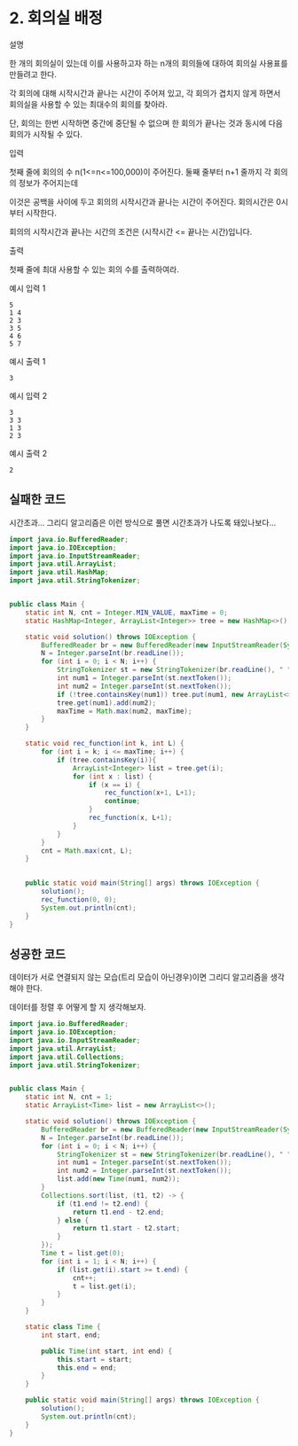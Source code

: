 # 2. 회의실 배정

설명

한 개의 회의실이 있는데 이를 사용하고자 하는 n개의 회의들에 대하여 회의실 사용표를 만들려고 한다.

각 회의에 대해 시작시간과 끝나는 시간이 주어져 있고, 각 회의가 겹치지 않게 하면서 회의실을 사용할 수 있는 최대수의 회의를 찾아라.

단, 회의는 한번 시작하면 중간에 중단될 수 없으며 한 회의가 끝나는 것과 동시에 다음 회의가 시작될 수 있다.



입력

첫째 줄에 회의의 수 n(1<=n<=100,000)이 주어진다. 둘째 줄부터 n+1 줄까지 각 회의의 정보가 주어지는데

이것은 공백을 사이에 두고 회의의 시작시간과 끝나는 시간이 주어진다. 회의시간은 0시부터 시작한다.

회의의 시작시간과 끝나는 시간의 조건은 (시작시간 <= 끝나는 시간)입니다.



출력

첫째 줄에 최대 사용할 수 있는 회의 수를 출력하여라.



예시 입력 1 

```
5
1 4
2 3
3 5
4 6
5 7
```

예시 출력 1

```
3
```

예시 입력 2 

```
3
3 3
1 3
2 3
```

예시 출력 2

```
2
```



## 실패한 코드

시간초과...
그리디 알고리즘은 이런 방식으로 풀면 시간초과가 나도록 돼있나보다...

~~~java
import java.io.BufferedReader;
import java.io.IOException;
import java.io.InputStreamReader;
import java.util.ArrayList;
import java.util.HashMap;
import java.util.StringTokenizer;


public class Main {
    static int N, cnt = Integer.MIN_VALUE, maxTime = 0;
    static HashMap<Integer, ArrayList<Integer>> tree = new HashMap<>();

    static void solution() throws IOException {
        BufferedReader br = new BufferedReader(new InputStreamReader(System.in));
        N = Integer.parseInt(br.readLine());
        for (int i = 0; i < N; i++) {
            StringTokenizer st = new StringTokenizer(br.readLine(), " ");
            int num1 = Integer.parseInt(st.nextToken());
            int num2 = Integer.parseInt(st.nextToken());
            if (!tree.containsKey(num1)) tree.put(num1, new ArrayList<>());
            tree.get(num1).add(num2);
            maxTime = Math.max(num2, maxTime);
        }
    }

    static void rec_function(int k, int L) {
        for (int i = k; i <= maxTime; i++) {
            if (tree.containsKey(i)){
                ArrayList<Integer> list = tree.get(i);
                for (int x : list) {
                    if (x == i) {
                        rec_function(x+1, L+1);
                        continue;
                    }
                    rec_function(x, L+1);
                }
            }
        }
        cnt = Math.max(cnt, L);
    }
    

    public static void main(String[] args) throws IOException {
        solution();
        rec_function(0, 0);
        System.out.println(cnt);
    }
}
~~~



## 성공한 코드

데이터가 서로 연결되지 않는 모습(트리 모습이 아닌경우)이면 그리디 알고리즘을 생각해야 한다.

데이터를 정렬 후 어떻게 할 지 생각해보자.

~~~java
import java.io.BufferedReader;
import java.io.IOException;
import java.io.InputStreamReader;
import java.util.ArrayList;
import java.util.Collections;
import java.util.StringTokenizer;


public class Main {
    static int N, cnt = 1;
    static ArrayList<Time> list = new ArrayList<>();

    static void solution() throws IOException {
        BufferedReader br = new BufferedReader(new InputStreamReader(System.in));
        N = Integer.parseInt(br.readLine());
        for (int i = 0; i < N; i++) {
            StringTokenizer st = new StringTokenizer(br.readLine(), " ");
            int num1 = Integer.parseInt(st.nextToken());
            int num2 = Integer.parseInt(st.nextToken());
            list.add(new Time(num1, num2));
        }
        Collections.sort(list, (t1, t2) -> {
            if (t1.end != t2.end) {
                return t1.end - t2.end;
            } else {
                return t1.start - t2.start;
            }
        });
        Time t = list.get(0);
        for (int i = 1; i < N; i++) {
            if (list.get(i).start >= t.end) {
                cnt++;
                t = list.get(i);
            }
        }
    }

    static class Time {
        int start, end;

        public Time(int start, int end) {
            this.start = start;
            this.end = end;
        }
    }

    public static void main(String[] args) throws IOException {
        solution();
        System.out.println(cnt);
    }
}
~~~

